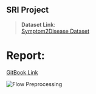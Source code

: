 ## SRI Project
> **Dataset Link**:  
[Symptom2Disease Dataset](https://www.kaggle.com/datasets/niyarrbarman/symptom2disease?resource=download)

# Report: 
[GitBook Link](https://chaibi.gitbook.io/mini-search-engine-project/tf-idf-weighting-and-similarity/query-weight-calculation)

![Flow Preprocessing](https://github.com/anasch07/SRI-Projet/raw/main/documentation/preprocessing-and-indexing/flow-preprocessing.png)

